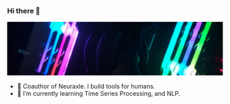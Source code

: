### Hi there 👋

![bg](https://raw.githubusercontent.com/alexbrillant/alexbrillant/master/bg.jpeg)

- 🔭 Coauthor of Neuraxle. I build tools for humans. 
- 🌱 I’m currently learning Time Series Processing, and NLP.

<!--
**alexbrillant/alexbrillant** is a ✨ _special_ ✨ repository because its `README.md` (this file) appears on your GitHub profile.

Here are some ideas to get you started:

- 🔭 I’m currently working on ...
- 🌱 I’m currently learning ...
- 👯 I’m looking to collaborate on ...
- 🤔 I’m looking for help with ...
- 💬 Ask me about ...
- 📫 How to reach me: ...
- 😄 Pronouns: ...
- ⚡ Fun fact: ...
-->
